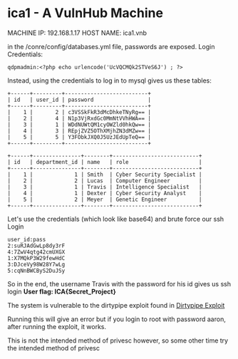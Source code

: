 # ica1 - A VulnHub Machine

MACHINE IP: 192.168.1.17
HOST NAME: ica1.vnb

in the /conre/config/databases.yml file, passwords are exposed.
Login Credentials:
```
qdpmadmin:<?php echo urlencode('UcVQCMQk2STVeS6J') ; ?>
```

Instead, using the credentials to log in to mysql gives us these tables:
```
+------+---------+--------------------------+
| id   | user_id | password                 |
+------+---------+--------------------------+
|    1 |       2 | c3VSSkFkR3dMcDhkeTNyRg== |
|    2 |       4 | N1p3VjRxdGc0MmNtVVhHWA== |
|    3 |       1 | WDdNUWtQM1cyOWZld0hkQw== |
|    4 |       3 | REpjZVZ5OThXMjhZN3dMZw== |
|    5 |       5 | Y3FObkJXQ0J5UzJEdUpTeQ== |
+------+---------+--------------------------+
```
```
+------+---------------+--------+---------------------------+
| id   | department_id | name   | role                      |
+------+---------------+--------+---------------------------+
|    1 |             1 | Smith  | Cyber Security Specialist |
|    2 |             2 | Lucas  | Computer Engineer         |
|    3 |             1 | Travis | Intelligence Specialist   |
|    4 |             1 | Dexter | Cyber Security Analyst    |
|    5 |             2 | Meyer  | Genetic Engineer          |
+------+---------------+--------+---------------------------+
```

Let's use the credentials (which look like base64) and brute force our ssh Login
```
user_id:pass
2:suRJAdGwLp8dy3rF
4:7ZwV4qtg42cmUXGX
1:X7MQkP3W29fewHdC
3:DJceVy98W28Y7wLg
5:cqNnBWCByS2DuJSy
```


So in the end, the username Travis with the password for his id gives us ssh login
**User flag: ICA{Secret_Project}**

The system is vulnerable to the dirtypipe exploit found in [Dirtypipe Exploit](https://github.com/Arinerron/CVE-2022-0847-DirtyPipe-Exploit)

Running this will give an error but if you login to root with password aaron, after running the exploit, it works.

This is not the intended method of privesc however, so some other time try the intended method of privesc
